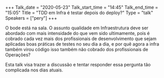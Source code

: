+++
Talk_date = "2020-05-23"
Talk_start_time = "14:45"
Talk_end_time = "15:05"
Title = "TDD em Infra é testar depois do deploy?"
Type = "talk"
Speakers = ["pery"]
+++

O bode está na sala.
O assunto qualidade em Infraestrutura deve ser abordado com mais intensidade do que vem sido ultimamente, pois é cobrado cada vez mais dos profissionais de desenvolvimento que sejam aplicadas boas práticas de testes no seu dia a dia, e por quê agora a infra também virou código isso também não cobrado dos profissionais de Operações?

Esta talk visa trazer a discussão e tentar responder essa pergunta tão complicada nos dias atuais.